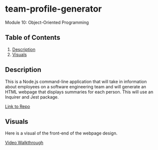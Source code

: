# team-profile-generator

Module 10: Object-Oriented Programming

## Table of Contents
1. [Description](#description)
2. [Visuals](#visuals)

## Description
This is a Node.js command-line application that will take in information about employees on a software engineering team and will generate an HTML webpage that displays summaries for each person. This will use an Inquirer and Jest package.

[Link to Repo](https://github.com/alyssa20lopez/team-profile-generator)

## Visuals
Here is a visual of the front-end of the webpage design.

<!-- Link to Walkthrough Video -->
[Video Walkthrough](https://drive.google.com/file/d/1whpD1uELmWJDCkq6gGeHp-A1Es7FMYbk/view) 